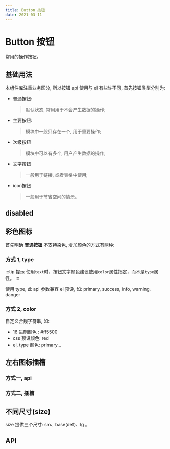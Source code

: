 ```yaml
---
title: Button 按钮
date: 2021-03-11
---
```


# Button 按钮

<leadInto name="KButton" />

常用的操作按钮。

## 基础用法

本组件库注重业务区分, 所以按钮 api 使用与 el 有些许不同, 首先按钮类型分别为:

- 普通按钮:
  > 默认状态, 常用用于不会产生数据的操作;
- 主要按钮:
  > 模块中一般只存在一个, 用于重要操作;
- 次级按钮
  > 模块中可以有多个, 用户产生数据的操作;
- 文字按钮
  > 一般用于链接, 或者表格中使用;
- icon按钮
  > 一般用于节省空间的情景。

<demo path="./def.vue"/>

## disabled

<demo path="./btnDisabled.vue" />

## 彩色图标

首先明确 **普通按钮** 不支持染色, 增加颜色的方式有两种:

### 方式 1, type

:::tip 提示
使用`text`时，按钮文字颜色建议使用`color`属性指定，而不是`type`属性。
:::

使用 type, 此 api 参数兼容 el 预设, 如: primary, success, info, warning, danger

<demo path="./elType.vue" />

### 方式 2, color

自定义合规字符串, 如:

- 16 进制颜色 : #ff5500
- css 预设颜色: red
- el, type 颜色: primary...

<demo path="./btnColor.vue" />

## 左右图标插槽

### 方式一, api

<demo path="./btnIcon.vue" />

### 方式二, 插槽

<demo path="./btnIcon2.vue" />

## 不同尺寸(size)

size 提供三个尺寸: sm、base(def)、lg 。

<demo path="./btnSize.vue" />

## API

<API src="./button.json" lang="zh"></API>
